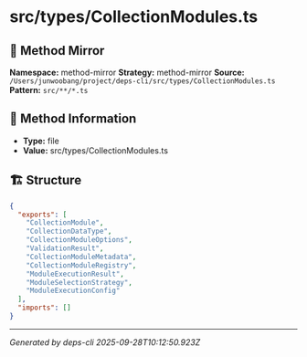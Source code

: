 # src/types/CollectionModules.ts

## 🔧 Method Mirror

**Namespace:** method-mirror
**Strategy:** method-mirror
**Source:** `/Users/junwoobang/project/deps-cli/src/types/CollectionModules.ts`
**Pattern:** `src/**/*.ts`

## 📝 Method Information

- **Type:** file
- **Value:** src/types/CollectionModules.ts

## 🏗️ Structure

```json
{
  "exports": [
    "CollectionModule",
    "CollectionDataType",
    "CollectionModuleOptions",
    "ValidationResult",
    "CollectionModuleMetadata",
    "CollectionModuleRegistry",
    "ModuleExecutionResult",
    "ModuleSelectionStrategy",
    "ModuleExecutionConfig"
  ],
  "imports": []
}
```

---
*Generated by deps-cli 2025-09-28T10:12:50.923Z*
